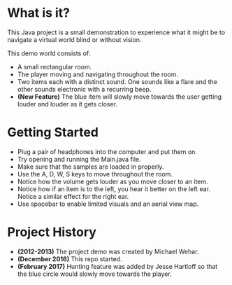 # What is it?

This Java project is a small demonstration to experience what it might be to navigate a virtual world blind or without vision.

This demo world consists of:

- A small rectangular room.
- The player moving and navigating throughout the room.
- Two items each with a distinct sound.  One sounds like a flare and the other sounds electronic with a recurring beep.
- **(New Feature)** The blue item will slowly move towards the user getting louder and louder as it gets closer.

# Getting Started

- Plug a pair of headphones into the computer and put them on.
- Try opening and running the Main.java file.
- Make sure that the samples are loaded in properly.
- Use the A, D, W, S keys to move throughout the room.
- Notice how the volume gets louder as you move closer to an item.
- Notice how if an item is to the left, you hear it better on the left ear.  Notice a similar effect for the right ear.
- Use spacebar to enable limited visuals and an aerial view map.

# Project History

- **(2012-2013)** The project demo was created by Michael Wehar.
- **(December 2016)** This repo started.
- **(February 2017)** Hunting feature was added by Jesse Hartloff so that the blue circle would slowly move towards the player.
